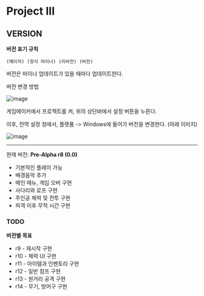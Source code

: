# Project III
## VERSION

**버전 표기 규칙**

```
(메이저) (정식 마이너) (리비전) (버전)
```
버전은 마이너 업데이트가 있을 때마다 업데이트한다.

버전 변경 방법

![image](https://user-images.githubusercontent.com/68188784/143765093-2bbabc5b-050a-47d3-b6e7-bab5e10bc986.png)

게임메이커에서 프로젝트를 켜, 위의 상단바에서 설정 버튼을 누른다.

이후, 전역 설정 창에서, 플랫폼 -> Windows에 들어가 버전을 변경한다. (아래 이미지)

![image](https://user-images.githubusercontent.com/68188784/143765119-ac9f81f7-fdca-4c4b-b27d-38fef4943b03.png)

-----

현재 버전: **Pre-Alpha r8 (0.0)**
 * 기본적인 플레이 가능
 * 배경음악 추가
 * 메인 메뉴, 게임 오버 구현
 * 사다리와 로프 구현
 * 주인공 체력 및 전투 구현
 * 피격 이후 무적 시간 구현
### TODO
**버전별 목표**
 * r9 - 재시작 구현
 * r10 - 체력 UI 구현
 * r11 - 아이템과 인벤토리 구현
 * r12 - 일반 점프 구현
 * r13 - 원거리 공격 구현
 * r14 - 무기, 방어구 구현 

